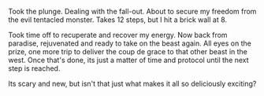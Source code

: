 Took the plunge. Dealing with the fall-out. About to secure my freedom from the evil tentacled monster. Takes 12 steps, but I hit a brick wall at 8.

Took time off to recuperate and recover my energy. Now back from paradise, rejuvenated and ready to take on the beast again. All eyes on the prize, one more trip to deliver the coup de grace to that other beast in the west. Once that's done, its just a matter of time and protocol until the next step is reached.

Its scary and new, but isn't that just what makes it all so deliciously exciting?
